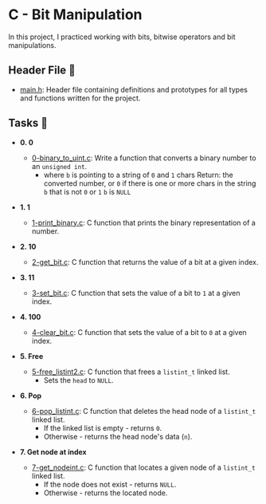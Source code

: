 # C - Bit Manipulation

In this project, I practiced working with bits, bitwise operators and bit manipulations.

## Header File :file_folder:

* [main.h](./main.h): Header file containing definitions and prototypes for all types
and functions written for the project.

## Tasks :page_with_curl:

* **0. 0**
  * [0-binary_to_uint.c](./0-binary_to_uint.c): Write a function that converts a binary number to an `unsigned int`.
    * where `b` is pointing to a string of `0` and `1` chars
    Return: the converted number, or `0` if
    there is one or more chars in the string `b` that is not `0` or `1`
    `b` is `NULL`

* **1. 1**
  * [1-print_binary.c](./1-print_binary.c): C function that prints the binary representation of a number.

* **2. 10**
  * [2-get_bit.c](./2-get_bit.c): C function that returns the value of a bit at a given index.

* **3. 11**
  * [3-set_bit.c](./3-set_bit.c): C function that sets the value of a bit to `1` at a given index.

* **4. 100**
  * [4-clear_bit.c](./4-clear_bit.c): C function that sets the value of a bit to `0` at a given index.

* **5. Free**
  * [5-free_listint2.c](./5-free_listint2.c): C function that frees a
  `listint_t` linked list.
    * Sets the `head` to `NULL`.

* **6. Pop**
  * [6-pop_listint.c](./6-pop_listint.c): C function that deletes the head node of
  a `listint_t` linked list.
    * If the linked list is empty - returns `0`.
    * Otherwise - returns the head node's data (`n`).

* **7. Get node at index**
  * [7-get_nodeint.c](./7-get_nodeint.c): C function that locates a given node
  of a `listint_t` linked list.
    * If the node does not exist - returns `NULL`.
    * Otherwise - returns the located node.
